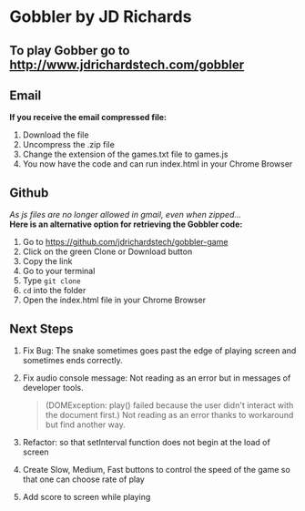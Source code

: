 # Gobbler by JD Richards

## To play Gobber go to http://www.jdrichardstech.com/gobbler

## Email

**If you receive the email compressed file:**

1.  Download the file
2.  Uncompress the .zip file
3.  Change the extension of the games.txt file to games.js
4.  You now have the code and can run index.html in your Chrome Browser

## Github

_As js files are no longer allowed in gmail, even when zipped..._<br />
**Here is an alternative option for retrieving the Gobbler code:**

1.  Go to https://github.com/jdrichardstech/gobbler-game
2.  Click on the green Clone or Download button
3.  Copy the link
4.  Go to your terminal
5.  Type `git clone` <paste file here>
6.  `cd` into the folder
7.  Open the index.html file in your Chrome Browser

## Next Steps

1.  Fix Bug: The snake sometimes goes past the edge of playing screen and sometimes ends correctly.

2.  Fix audio console message: Not reading as an error but in messages of developer tools.

    > (DOMException: play() failed because the user didn't interact with the document first.) Not reading as an error thanks to workaround but find another way.

3.  Refactor: so that setInterval function does not begin at the load of screen

4.  Create Slow, Medium, Fast buttons to control the speed of the game so that one can choose rate of play

5.  Add score to screen while playing
